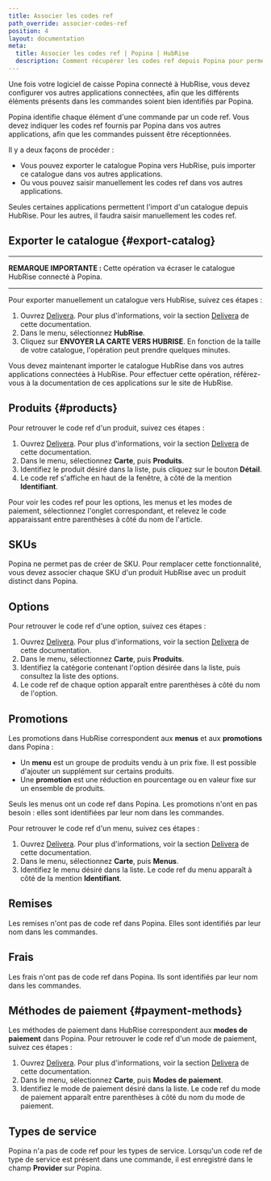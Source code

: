 ```yaml
---
title: Associer les codes ref
path_override: associer-codes-ref
position: 4
layout: documentation
meta:
  title: Associer les codes ref | Popina | HubRise
  description: Comment récupérer les codes ref depuis Popina pour permettre la synchronisation de données avec d'autres applications connectées à HubRise.
---
```


Une fois votre logiciel de caisse Popina connecté à HubRise, vous devez configurer vos autres applications connectées, afin que les différents éléments présents dans les commandes soient bien identifiés par Popina.

Popina identifie chaque élément d'une commande par un code ref. Vous devez indiquer les codes ref fournis par Popina dans vos autres applications, afin que les commandes puissent être réceptionnées.

Il y a deux façons de procéder :

- Vous pouvez exporter le catalogue Popina vers HubRise, puis importer ce catalogue dans vos autres applications.
- Ou vous pouvez saisir manuellement les codes ref dans vos autres applications.

Seules certaines applications permettent l'import d'un catalogue depuis HubRise. Pour les autres, il faudra saisir manuellement les codes ref.

## Exporter le catalogue {#export-catalog}

---

**REMARQUE IMPORTANTE :** Cette opération va écraser le catalogue HubRise connecté à Popina.

---

Pour exporter manuellement un catalogue vers HubRise, suivez ces étapes :

1. Ouvrez [Delivera](https://delivera-popina.web.app). Pour plus d'informations, voir la section [Delivera](/apps/popina/connect-hubrise#delivera) de cette documentation.
2. Dans le menu, sélectionnez **HubRise**.
3. Cliquez sur **ENVOYER LA CARTE VERS HUBRISE**. En fonction de la taille de votre catalogue, l'opération peut prendre quelques minutes.

Vous devez maintenant importer le catalogue HubRise dans vos autres applications connectées à HubRise. Pour effectuer cette opération, référez-vous à la documentation de ces applications sur le site de HubRise.

## Produits {#products}

Pour retrouver le code ref d'un produit, suivez ces étapes :

1. Ouvrez [Delivera](https://delivera-popina.web.app). Pour plus d'informations, voir la section [Delivera](/apps/popina/connect-hubrise#delivera) de cette documentation.
2. Dans le menu, sélectionnez **Carte**, puis **Produits**.
3. Identifiez le produit désiré dans la liste, puis cliquez sur le bouton **Détail**.
4. Le code ref s'affiche en haut de la fenêtre, à côté de la mention **Identifiant**.

Pour voir les codes ref pour les options, les menus et les modes de paiement, sélectionnez l'onglet correspondant, et relevez le code apparaissant entre parenthèses à côté du nom de l'article.

## SKUs

Popina ne permet pas de créer de SKU. Pour remplacer cette fonctionnalité, vous devez associer chaque SKU d'un produit HubRise avec un produit distinct dans Popina.

## Options

Pour retrouver le code ref d'une option, suivez ces étapes :

1. Ouvrez [Delivera](https://delivera-popina.web.app). Pour plus d'informations, voir la section [Delivera](/apps/popina/connect-hubrise#delivera) de cette documentation.
2. Dans le menu, sélectionnez **Carte**, puis **Produits**.
3. Identifiez la catégorie contenant l'option désirée dans la liste, puis consultez la liste des options.
4. Le code ref de chaque option apparaît entre parenthèses à côté du nom de l'option.

## Promotions

Les promotions dans HubRise correspondent aux **menus** et aux **promotions** dans Popina :

- Un **menu** est un groupe de produits vendu à un prix fixe. Il est possible d'ajouter un supplément sur certains produits.
- Une **promotion** est une réduction en pourcentage ou en valeur fixe sur un ensemble de produits.

Seuls les menus ont un code ref dans Popina. Les promotions n'ont en pas besoin : elles sont identifiées par leur nom dans les commandes.

Pour retrouver le code ref d'un menu, suivez ces étapes :

1. Ouvrez [Delivera](https://delivera-popina.web.app). Pour plus d'informations, voir la section [Delivera](/apps/popina/connect-hubrise#delivera) de cette documentation.
2. Dans le menu, sélectionnez **Carte**, puis **Menus**.
3. Identifiez le menu désiré dans la liste. Le code ref du menu apparaît à côté de la mention **Identifiant**.

## Remises

Les remises n'ont pas de code ref dans Popina. Elles sont identifiés par leur nom dans les commandes.

## Frais

Les frais n'ont pas de code ref dans Popina. Ils sont identifiés par leur nom dans les commandes.

## Méthodes de paiement {#payment-methods}

Les méthodes de paiement dans HubRise correspondent aux **modes de paiement** dans Popina. Pour retrouver le code ref d'un mode de paiement, suivez ces étapes :

1. Ouvrez [Delivera](https://delivera-popina.web.app). Pour plus d'informations, voir la section [Delivera](/apps/popina/connect-hubrise#delivera) de cette documentation.
2. Dans le menu, sélectionnez **Carte**, puis **Modes de paiement**.
3. Identifiez le mode de paiement désiré dans la liste. Le code ref du mode de paiement apparaît entre parenthèses à côté du nom du mode de paiement.

## Types de service

Popina n'a pas de code ref pour les types de service. Lorsqu'un code ref de type de service est présent dans une commande, il est enregistré dans le champ **Provider** sur Popina.
